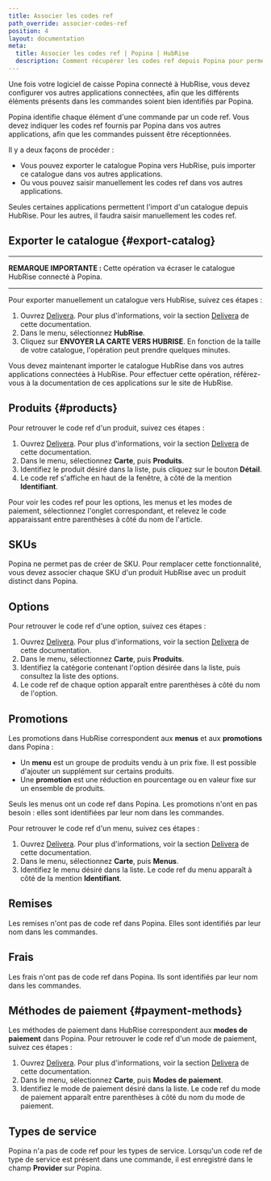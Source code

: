 ```yaml
---
title: Associer les codes ref
path_override: associer-codes-ref
position: 4
layout: documentation
meta:
  title: Associer les codes ref | Popina | HubRise
  description: Comment récupérer les codes ref depuis Popina pour permettre la synchronisation de données avec d'autres applications connectées à HubRise.
---
```


Une fois votre logiciel de caisse Popina connecté à HubRise, vous devez configurer vos autres applications connectées, afin que les différents éléments présents dans les commandes soient bien identifiés par Popina.

Popina identifie chaque élément d'une commande par un code ref. Vous devez indiquer les codes ref fournis par Popina dans vos autres applications, afin que les commandes puissent être réceptionnées.

Il y a deux façons de procéder :

- Vous pouvez exporter le catalogue Popina vers HubRise, puis importer ce catalogue dans vos autres applications.
- Ou vous pouvez saisir manuellement les codes ref dans vos autres applications.

Seules certaines applications permettent l'import d'un catalogue depuis HubRise. Pour les autres, il faudra saisir manuellement les codes ref.

## Exporter le catalogue {#export-catalog}

---

**REMARQUE IMPORTANTE :** Cette opération va écraser le catalogue HubRise connecté à Popina.

---

Pour exporter manuellement un catalogue vers HubRise, suivez ces étapes :

1. Ouvrez [Delivera](https://delivera-popina.web.app). Pour plus d'informations, voir la section [Delivera](/apps/popina/connect-hubrise#delivera) de cette documentation.
2. Dans le menu, sélectionnez **HubRise**.
3. Cliquez sur **ENVOYER LA CARTE VERS HUBRISE**. En fonction de la taille de votre catalogue, l'opération peut prendre quelques minutes.

Vous devez maintenant importer le catalogue HubRise dans vos autres applications connectées à HubRise. Pour effectuer cette opération, référez-vous à la documentation de ces applications sur le site de HubRise.

## Produits {#products}

Pour retrouver le code ref d'un produit, suivez ces étapes :

1. Ouvrez [Delivera](https://delivera-popina.web.app). Pour plus d'informations, voir la section [Delivera](/apps/popina/connect-hubrise#delivera) de cette documentation.
2. Dans le menu, sélectionnez **Carte**, puis **Produits**.
3. Identifiez le produit désiré dans la liste, puis cliquez sur le bouton **Détail**.
4. Le code ref s'affiche en haut de la fenêtre, à côté de la mention **Identifiant**.

Pour voir les codes ref pour les options, les menus et les modes de paiement, sélectionnez l'onglet correspondant, et relevez le code apparaissant entre parenthèses à côté du nom de l'article.

## SKUs

Popina ne permet pas de créer de SKU. Pour remplacer cette fonctionnalité, vous devez associer chaque SKU d'un produit HubRise avec un produit distinct dans Popina.

## Options

Pour retrouver le code ref d'une option, suivez ces étapes :

1. Ouvrez [Delivera](https://delivera-popina.web.app). Pour plus d'informations, voir la section [Delivera](/apps/popina/connect-hubrise#delivera) de cette documentation.
2. Dans le menu, sélectionnez **Carte**, puis **Produits**.
3. Identifiez la catégorie contenant l'option désirée dans la liste, puis consultez la liste des options.
4. Le code ref de chaque option apparaît entre parenthèses à côté du nom de l'option.

## Promotions

Les promotions dans HubRise correspondent aux **menus** et aux **promotions** dans Popina :

- Un **menu** est un groupe de produits vendu à un prix fixe. Il est possible d'ajouter un supplément sur certains produits.
- Une **promotion** est une réduction en pourcentage ou en valeur fixe sur un ensemble de produits.

Seuls les menus ont un code ref dans Popina. Les promotions n'ont en pas besoin : elles sont identifiées par leur nom dans les commandes.

Pour retrouver le code ref d'un menu, suivez ces étapes :

1. Ouvrez [Delivera](https://delivera-popina.web.app). Pour plus d'informations, voir la section [Delivera](/apps/popina/connect-hubrise#delivera) de cette documentation.
2. Dans le menu, sélectionnez **Carte**, puis **Menus**.
3. Identifiez le menu désiré dans la liste. Le code ref du menu apparaît à côté de la mention **Identifiant**.

## Remises

Les remises n'ont pas de code ref dans Popina. Elles sont identifiés par leur nom dans les commandes.

## Frais

Les frais n'ont pas de code ref dans Popina. Ils sont identifiés par leur nom dans les commandes.

## Méthodes de paiement {#payment-methods}

Les méthodes de paiement dans HubRise correspondent aux **modes de paiement** dans Popina. Pour retrouver le code ref d'un mode de paiement, suivez ces étapes :

1. Ouvrez [Delivera](https://delivera-popina.web.app). Pour plus d'informations, voir la section [Delivera](/apps/popina/connect-hubrise#delivera) de cette documentation.
2. Dans le menu, sélectionnez **Carte**, puis **Modes de paiement**.
3. Identifiez le mode de paiement désiré dans la liste. Le code ref du mode de paiement apparaît entre parenthèses à côté du nom du mode de paiement.

## Types de service

Popina n'a pas de code ref pour les types de service. Lorsqu'un code ref de type de service est présent dans une commande, il est enregistré dans le champ **Provider** sur Popina.
